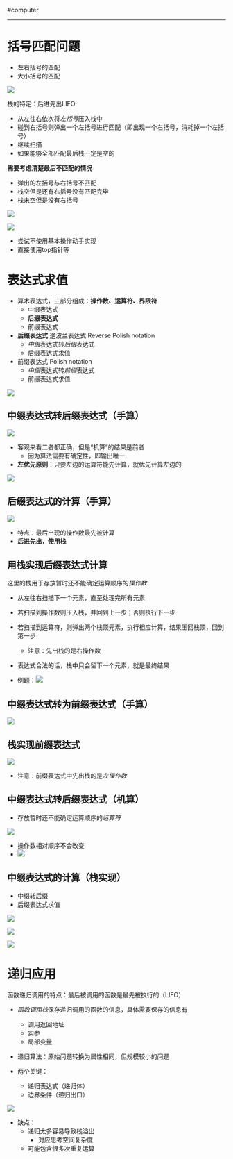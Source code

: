 #computer

---
# 括号匹配问题

- 左右括号的匹配
- 大小括号的匹配

![](img/Pasted%20image%2020231211171150.png)

栈的特定：后进先出LIFO

- 从左往右依次将*左括号*压入栈中
- 碰到右括号则弹出一个左括号进行匹配（即出现一个右括号，消耗掉一个左括号）
- 继续扫描
- 如果能够全部匹配最后栈一定是空的

**需要考虑清楚最后不匹配的情况**
- 弹出的左括号与右括号不匹配
- 栈空但是还有右括号没有匹配完毕
- 栈未空但是没有右括号

![](img/Pasted%20image%2020231211171805.png)

![](img/Pasted%20image%2020231211172112.png)

- 尝试不使用基本操作动手实现
- 直接使用top指针等

# 表达式求值

- 算术表达式，三部分组成：**操作数、运算符、界限符**
	- 中缀表达式
	- **后缀表达式**
	- 前缀表达式
- **后缀表达式** 逆波兰表达式 Reverse Polish notation
	- *中缀*表达式转*后缀*表达式
	- 后缀表达式求值
- 前缀表达式 Polish notation
	- *中缀*表达式转*前缀*表达式
	- 前缀表达式求值

![](img/Pasted%20image%2020231212160743.png)


## 中缀表达式转后缀表达式（手算）

![](img/Pasted%20image%2020231212161143.png)

- 客观来看二者都正确，但是“机算”的结果是前者
	- 因为算法需要有确定性，即输出唯一
- **左优先原则**：只要左边的运算符能先计算，就优先计算左边的

![](img/Pasted%20image%2020231212161355.png)


## 后缀表达式的计算（手算）

![](img/Pasted%20image%2020231212161535.png)

- 特点：最后出现的操作数最先被计算
- **后进先出，使用栈**

## 用栈实现后缀表达式计算

这里的栈用于存放暂时还不能确定运算顺序的*操作数*

- 从左往右扫描下一个元素，直至处理完所有元素
- 若扫描到操作数则压入栈，并回到上一步；否则执行下一步
- 若扫描到运算符，则弹出两个栈顶元素，执行相应计算，结果压回栈顶，回到第一步
	- 注意：先出栈的是右操作数
- 表达式合法的话，栈中只会留下一个元素，就是最终结果

- 例题：![](img/Pasted%20image%2020231212162424.png)

## 中缀表达式转为前缀表达式（手算）

![](img/Pasted%20image%2020231212162811.png)

## 栈实现前缀表达式
![](img/Pasted%20image%2020231212162911.png)

- 注意：前缀表达式中先出栈的是*左操作数*

## 中缀表达式转后缀表达式（机算）

- 存放暂时还不能确定运算顺序的*运算符*

![](img/Pasted%20image%2020231212165353.png)

- 操作数相对顺序不会改变
- ![](img/Pasted%20image%2020231212170026.png)

## 中缀表达式的计算（栈实现）
- 中缀转后缀
- 后缀表达式求值

![](img/Pasted%20image%2020231212170332.png)

![](img/Pasted%20image%2020231212170415.png)

![](img/Pasted%20image%2020231212182331.png)

# 递归应用

函数递归调用的特点：最后被调用的函数是最先被执行的（LIFO）

- *函数调用栈*保存递归调用的函数的信息，具体需要保存的信息有
	- 调用返回地址
	- 实参
	- 局部变量

- 递归算法：原始问题转换为属性相同，但规模较小的问题
- 两个关键：
	- 递归表达式（递归体）
	- 边界条件（递归出口）

![](img/Pasted%20image%2020231212193458.png)

- 缺点：
	- 递归太多容易导致栈溢出
		- 对应思考空间复杂度
	- 可能包含很多次重复运算



